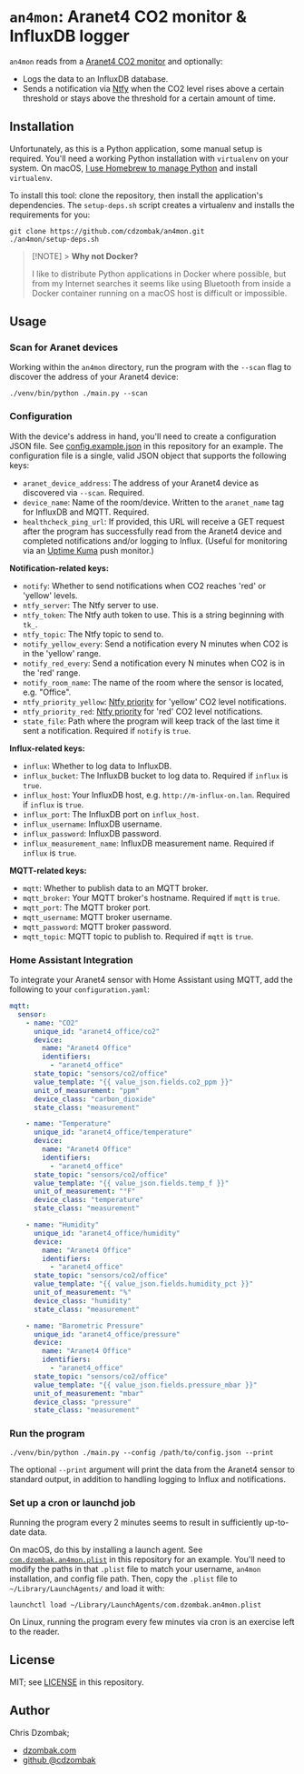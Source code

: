 # `an4mon`: Aranet4 CO2 monitor & InfluxDB logger

`an4mon` reads from a [Aranet4 CO2 monitor](https://aranet.com/products/aranet4-home) and optionally:

- Logs the data to an InfluxDB database.
- Sends a notification via [Ntfy](https://docs.ntfy.sh/) when the CO2 level rises above a certain threshold or stays above the threshold for a certain amount of time.

## Installation

Unfortunately, as this is a Python application, some manual setup is required. You'll need a working Python installation with `virtualenv` on your system. On macOS, [I use Homebrew to manage Python](https://docs.brew.sh/Homebrew-and-Python) and install `virtualenv`.

To install this tool: clone the repository, then install the application's dependencies. The `setup-deps.sh` script creates a virtualenv and installs the requirements for you:

```shell
git clone https://github.com/cdzombak/an4mon.git
./an4mon/setup-deps.sh
```

> [!NOTE] > **Why not Docker?**
>
> I like to distribute Python applications in Docker where possible, but from my Internet searches it seems like using Bluetooth from inside a Docker container running on a macOS host is difficult or impossible.

## Usage

### Scan for Aranet devices

Working within the `an4mon` directory, run the program with the `--scan` flag to discover the address of your Aranet4 device:

```shell
./venv/bin/python ./main.py --scan
```

### Configuration

With the device's address in hand, you'll need to create a configuration JSON file. See [config.example.json](config.example.json) in this repository for an example. The configuration file is a single, valid JSON object that supports the following keys:

- `aranet_device_address`: The address of your Aranet4 device as discovered via `--scan`. Required.
- `device_name`: Name of the room/device. Written to the `aranet_name` tag for InfluxDB and MQTT. Required.
- `healthcheck_ping_url`: If provided, this URL will receive a GET request after the program has successfully read from the Aranet4 device and completed notifications and/or logging to Influx. (Useful for monitoring via an [Uptime Kuma](https://github.com/louislam/uptime-kuma) push monitor.)

**Notification-related keys:**

- `notify`: Whether to send notifications when CO2 reaches 'red' or 'yellow' levels.
- `ntfy_server`: The Ntfy server to use.
- `ntfy_token`: The Ntfy auth token to use. This is a string beginning with `tk_`.
- `ntfy_topic`: The Ntfy topic to send to.
- `notify_yellow_every`: Send a notification every N minutes when CO2 is in the 'yellow' range.
- `notify_red_every`: Send a notification every N minutes when CO2 is in the 'red' range.
- `notify_room_name`: The name of the room where the sensor is located, e.g. "Office".
- `ntfy_priority_yellow`: [Ntfy priority](https://docs.ntfy.sh/publish/#message-priority) for 'yellow' CO2 level notifications.
- `ntfy_priority_red`: [Ntfy priority](https://docs.ntfy.sh/publish/#message-priority) for 'red' CO2 level notifications.
- `state_file`: Path where the program will keep track of the last time it sent a notification. Required if `notify` is `true`.

**Influx-related keys:**

- `influx`: Whether to log data to InfluxDB.
- `influx_bucket`: The InfluxDB bucket to log data to. Required if `influx` is `true`.
- `influx_host`: Your InfluxDB host, e.g. `http://m-influx-on.lan`. Required if `influx` is `true`.
- `influx_port`: The InfluxDB port on `influx_host`.
- `influx_username`: InfluxDB username.
- `influx_password`: InfluxDB password.
- `influx_measurement_name`: InfluxDB measurement name. Required if `influx` is `true`.

**MQTT-related keys:**

- `mqtt`: Whether to publish data to an MQTT broker.
- `mqtt_broker`: Your MQTT broker's hostname. Required if `mqtt` is `true`.
- `mqtt_port`: The MQTT broker port.
- `mqtt_username`: MQTT broker username.
- `mqtt_password`: MQTT broker password.
- `mqtt_topic`: MQTT topic to publish to. Required if `mqtt` is `true`.

### Home Assistant Integration

To integrate your Aranet4 sensor with Home Assistant using MQTT, add the following to your `configuration.yaml`:

```yaml
mqtt:
  sensor:
    - name: "CO2"
      unique_id: "aranet4_office/co2"
      device:
        name: "Aranet4 Office"
        identifiers:
          - "aranet4_office"
      state_topic: "sensors/co2/office"
      value_template: "{{ value_json.fields.co2_ppm }}"
      unit_of_measurement: "ppm"
      device_class: "carbon_dioxide"
      state_class: "measurement"

    - name: "Temperature"
      unique_id: "aranet4_office/temperature"
      device:
        name: "Aranet4 Office"
        identifiers:
          - "aranet4_office"
      state_topic: "sensors/co2/office"
      value_template: "{{ value_json.fields.temp_f }}"
      unit_of_measurement: "°F"
      device_class: "temperature"
      state_class: "measurement"

    - name: "Humidity"
      unique_id: "aranet4_office/humidity"
      device:
        name: "Aranet4 Office"
        identifiers:
          - "aranet4_office"
      state_topic: "sensors/co2/office"
      value_template: "{{ value_json.fields.humidity_pct }}"
      unit_of_measurement: "%"
      device_class: "humidity"
      state_class: "measurement"

    - name: "Barometric Pressure"
      unique_id: "aranet4_office/pressure"
      device:
        name: "Aranet4 Office"
        identifiers:
          - "aranet4_office"
      state_topic: "sensors/co2/office"
      value_template: "{{ value_json.fields.pressure_mbar }}"
      unit_of_measurement: "mbar"
      device_class: "pressure"
      state_class: "measurement"
```

### Run the program

```shell
./venv/bin/python ./main.py --config /path/to/config.json --print
```

The optional `--print` argument will print the data from the Aranet4 sensor to standard output, in addition to handling logging to Influx and notifications.

### Set up a cron or launchd job

Running the program every 2 minutes seems to result in sufficiently up-to-date data.

On macOS, do this by installing a launch agent. See [`com.dzombak.an4mon.plist`](com.dzombak.an4mon.plist) in this repository for an example. You'll need to modify the paths in that `.plist` file to match your username, `an4mon` installation, and config file path. Then, copy the `.plist` file to `~/Library/LaunchAgents/` and load it with:

```shell
launchctl load ~/Library/LaunchAgents/com.dzombak.an4mon.plist
```

On Linux, running the program every few minutes via cron is an exercise left to the reader.

## License

MIT; see [LICENSE](LICENSE) in this repository.

## Author

Chris Dzombak;

- [dzombak.com](https://www.dzombak.com/)
- [github @cdzombak](https://www.github.com/cdzombak)
